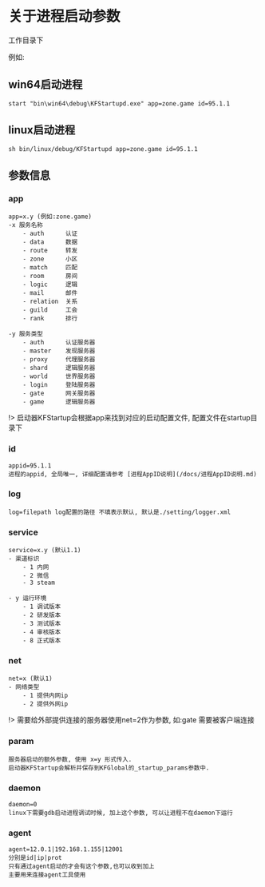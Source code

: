 # 关于进程启动参数

工作目录下

例如:

## win64启动进程

```batch
start "bin\win64\debug\KFStartupd.exe" app=zone.game id=95.1.1
```

## linux启动进程

```shell
sh bin/linux/debug/KFStartupd app=zone.game id=95.1.1
```

## 参数信息

### app
	app=x.y (例如:zone.game)
	-x 服务名称
		- auth 		认证
		- data 		数据
		- route 	转发
		- zone 		小区
		- match 	匹配
		- room 		房间
		- logic		逻辑
		- mail 		邮件
		- relation 	关系
		- guild		工会
		- rank		排行

	-y 服务类型
		- auth 		认证服务器
		- master 	发现服务器
		- proxy		代理服务器
		- shard		逻辑服务器
		- world		世界服务器
		- login		登陆服务器
		- gate		网关服务器
		- game		逻辑服务器


!> 启动器KFStartup会根据app来找到对应的启动配置文件, 配置文件在startup目录下

### id

	appid=95.1.1
	进程的appid, 全局唯一, 详细配置请参考 [进程AppID说明](/docs/进程AppID说明.md)

### log

	log=filepath log配置的路径 不填表示默认, 默认是./setting/logger.xml

### service

	service=x.y (默认1.1)
	- 渠道标识
  		- 1 内网
  		- 2 微信
  		- 3 steam

	- y 运行环境
  		- 1 调试版本
  		- 2 研发版本
  		- 3 测试版本
  		- 4 审核版本
  		- 8 正式版本

### net
	net=x (默认1)
	- 网络类型
  		- 1 提供内网ip
  		- 2 提供外网ip

!> 需要给外部提供连接的服务器使用net=2作为参数, 如:gate 需要被客户端连接

### param

	服务器启动的额外参数, 使用 x=y 形式传入.
	启动器KFStartup会解析并保存到KFGlobal的_startup_params参数中.

### daemon

	daemon=0  
	linux下需要gdb启动进程调试时候, 加上这个参数, 可以让进程不在daemon下运行

### agent
	
	agent=12.0.1|192.168.1.155|12001
	分别是id|ip|prot
	只有通过agent启动的才会有这个参数,也可以收到加上
	主要用来连接agent工具使用